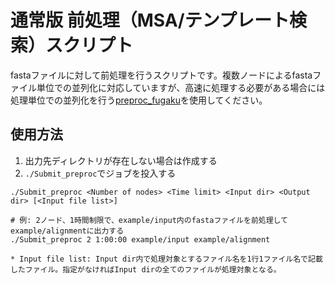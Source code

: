 # 通常版 前処理（MSA/テンプレート検索）スクリプト

fastaファイルに対して前処理を行うスクリプトです。複数ノードによるfastaファイル単位での並列化に対応していますが、高速に処理する必要がある場合には処理単位での並列化を行う[preproc_fugaku](../preproc_fugaku)を使用してください。

## 使用方法

1. 出力先ディレクトリが存在しない場合は作成する
2. `./Submit_preproc`でジョブを投入する

```
./Submit_preproc <Number of nodes> <Time limit> <Input dir> <Output dir> [<Input file list>]

# 例: 2ノード、1時間制限で、example/input内のfastaファイルを前処理してexample/alignmentに出力する
./Submit_preproc 2 1:00:00 example/input example/alignment
```
    * Input file list: Input dir内で処理対象とするファイル名を1行1ファイル名で記載したファイル。指定がなければInput dirの全てのファイルが処理対象となる。

